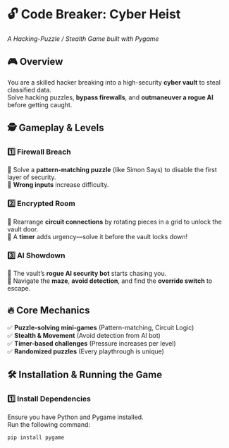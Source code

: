 # 🔓 Code Breaker: Cyber Heist  
*A Hacking-Puzzle / Stealth Game built with Pygame*  

## 🎮 Overview  
You are a skilled hacker breaking into a high-security **cyber vault** to steal classified data.  
Solve hacking puzzles, **bypass firewalls**, and **outmaneuver a rogue AI** before getting caught.  

## 🕵️ Gameplay & Levels  
### 1️⃣ Firewall Breach  
🔹 Solve a **pattern-matching puzzle** (like Simon Says) to disable the first layer of security.  
🔹 **Wrong inputs** increase difficulty.  

### 2️⃣ Encrypted Room  
🔹 Rearrange **circuit connections** by rotating pieces in a grid to unlock the vault door.  
🔹 A **timer** adds urgency—solve it before the vault locks down!  

### 3️⃣ AI Showdown  
🔹 The vault’s **rogue AI security bot** starts chasing you.  
🔹 Navigate the **maze**, **avoid detection**, and find the **override switch** to escape.  

## 🔥 Core Mechanics  
✅ **Puzzle-solving mini-games** (Pattern-matching, Circuit Logic)  
✅ **Stealth & Movement** (Avoid detection from AI bot)  
✅ **Timer-based challenges** (Pressure increases per level)  
✅ **Randomized puzzles** (Every playthrough is unique)  

## 🛠️ Installation & Running the Game  
### **1️⃣ Install Dependencies**  
Ensure you have Python and Pygame installed.  
Run the following command:  
```bash
pip install pygame
